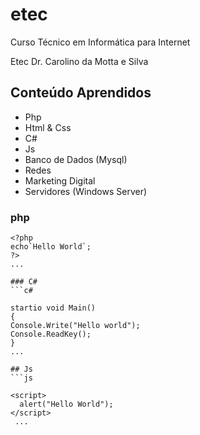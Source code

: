 # etec
Curso Técnico em Informática para Internet

Etec Dr. Carolino da Motta e Silva

## Conteúdo Aprendidos
- Php
- Html & Css
- C#
- Js
- Banco de Dados (Mysql)
- Redes
- Marketing Digital
- Servidores (Windows Server)

### php
```
<?php
echo`Hello World`;
?>
...

### C#
```c#

startio void Main()
{
Console.Write("Hello world");
Console.ReadKey();
}
...

## Js
```js

<script>
  alert("Hello World");
</script>
 ...
